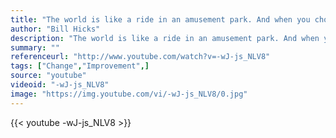 ```yaml
---
title: "The world is like a ride in an amusement park. And when you choose to go on it you think it's real because that's how powerful our minds are."
author: "Bill Hicks"
description: "The world is like a ride in an amusement park. And when you choose to go on it you think it's real because that's how powerful our minds are. - Bill Hicks quotes from GetInspired365.com"
summary: ""
referenceurl: "http://www.youtube.com/watch?v=-wJ-js_NLV8"
tags: ["Change","Improvement",]
source: "youtube"
videoid: "-wJ-js_NLV8"
image: "https://img.youtube.com/vi/-wJ-js_NLV8/0.jpg"
---
```


{{< youtube -wJ-js_NLV8 >}}
